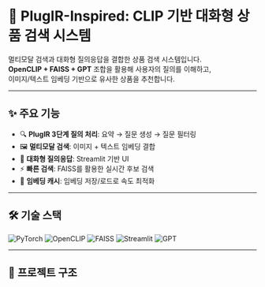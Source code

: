 # 🛒 PlugIR-Inspired: CLIP 기반 대화형 상품 검색 시스템

멀티모달 검색과 대화형 질의응답을 결합한 상품 검색 시스템입니다.  
**OpenCLIP + FAISS + GPT** 조합을 활용해 사용자의 질의를 이해하고,  
이미지/텍스트 임베딩 기반으로 유사한 상품을 추천합니다.

---

## ✨ 주요 기능
- 🔍 **PlugIR 3단계 질의 처리**: 요약 → 질문 생성 → 질문 필터링
- 🖼 **멀티모달 검색**: 이미지 + 텍스트 임베딩 결합
- 💬 **대화형 질의응답**: Streamlit 기반 UI
- ⚡ **빠른 검색**: FAISS를 활용한 실시간 후보 검색
- 💾 **임베딩 캐시**: 임베딩 저장/로드로 속도 최적화

---

## 🛠 기술 스택
![PyTorch](https://img.shields.io/badge/PyTorch-%23EE4C2C.svg?logo=pytorch&logoColor=white)
![OpenCLIP](https://img.shields.io/badge/OpenCLIP-blue)
![FAISS](https://img.shields.io/badge/FAISS-black)
![Streamlit](https://img.shields.io/badge/Streamlit-%23FF4B4B.svg?logo=streamlit&logoColor=white)
![GPT](https://img.shields.io/badge/GPT-API-lightgrey)

---

## 📂 프로젝트 구조
